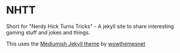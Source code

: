 # NHTT
Short for "Nerdy Hick Turns Tricks" - A jekyll site to share interesting gaming stuff and jokes and things.

This uses the [Mediumish Jekyll theme](https://github.com/wowthemesnet/mediumish-theme-jekyll/) by [wowthemesnet](https://www.wowthemes.net)
